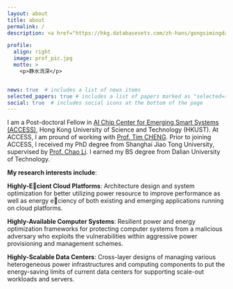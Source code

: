 ```yaml
---
layout: about
title: about
permalink: /
description: <a href="https://hkg.databasesets.com/zh-hans/gongsimingdan/number/2927539">ACCESS</a>.<a href="https://hkust.edu.hk/">HKUST. Hong Kong Science Park. Tai Po. Hong Kong.

profile:
  align: right
  image: prof_pic.jpg
  motto: >
    <p>静水流深</p>


news: true  # includes a list of news items
selected_papers: true # includes a list of papers marked as "selected={true}"
social: true  # includes social icons at the bottom of the page
---
```

I am a Post-doctoral Fellow in <a href="https://hkg.databasesets.com/zh-hans/gongsimingdan/number/2927539">AI Chip Center for Emerging Smart Systems (ACCESS)</a>, Hong Kong University of Science and Technology (HKUST). At ACCESS, I am pround of working with <a href="https://seng.hkust.edu.hk/about/people/faculty/tim-kwang-ting-cheng">Prof. Tim CHENG</a>. Prior to joining ACCESS, I received my PhD degree from Shanghai Jiao Tong University, supervised by  <a href="https://www.cs.sjtu.edu.cn/~lichao/index.html">Prof. Chao Li</a>. I earned my BS degree from Dalian University of Technology.

**My research interests include**:

**Highly-Ecient Cloud Platforms**: Architecture design and system optimization for better utilizing power resource to improve performance as well as energy eciency of both existing and emerging applications running on cloud platforms.

**Highly-Available Computer Systems**: Resilient power and energy optimization frameworks for protecting computer systems from a malicious adversary who exploits the vulnerabilities within aggressive power provisioning and management schemes.

**Highly-Scalable Data Centers**: Cross-layer designs of managing various heterogeneous power infrastructures and computing components to put the energy-saving limits of current data centers for supporting scale-out workloads and servers.
